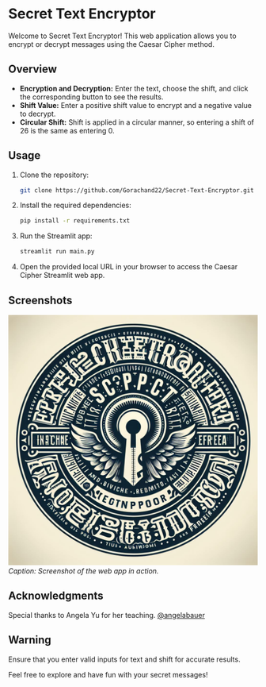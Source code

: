 # Secret Text Encryptor

Welcome to Secret Text Encryptor! This web application allows you to encrypt or decrypt messages using the Caesar Cipher method.

## Overview

- **Encryption and Decryption:** Enter the text, choose the shift, and click the corresponding button to see the results.
- **Shift Value:** Enter a positive shift value to encrypt and a negative value to decrypt.
- **Circular Shift:** Shift is applied in a circular manner, so entering a shift of 26 is the same as entering 0.

## Usage

1. Clone the repository:

    ```bash
    git clone https://github.com/Gorachand22/Secret-Text-Encryptor.git
    ```

2. Install the required dependencies:

    ```bash
    pip install -r requirements.txt
    ```

3. Run the Streamlit app:

    ```bash
    streamlit run main.py
    ```

4. Open the provided local URL in your browser to access the Caesar Cipher Streamlit web app.

## Screenshots

![Screenshot 1](https://github.com/Gorachand22/Secret-Text-Encryptor/blob/main/images/OIG.png)
*Caption: Screenshot of the web app in action.*

## Acknowledgments

Special thanks to Angela Yu for her teaching. [@angelabauer](https://github.com/angelabauer)

## Warning

Ensure that you enter valid inputs for text and shift for accurate results.

Feel free to explore and have fun with your secret messages!
